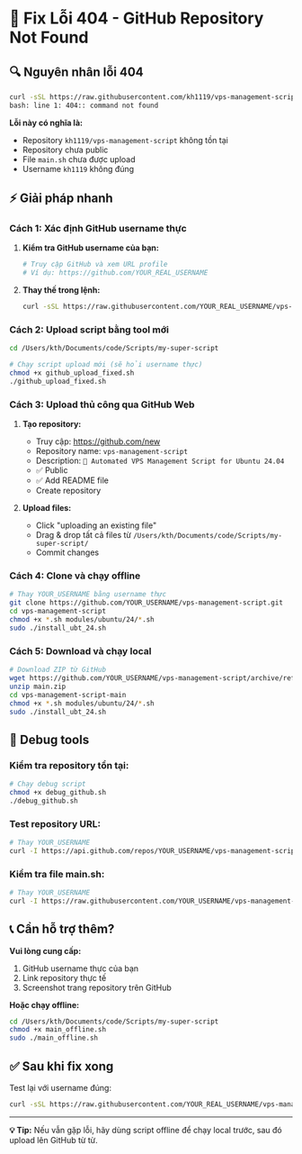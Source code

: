 # 🚨 Fix Lỗi 404 - GitHub Repository Not Found

## 🔍 Nguyên nhân lỗi 404

```bash
curl -sSL https://raw.githubusercontent.com/kh1119/vps-management-script/main/main.sh | sudo bash
bash: line 1: 404:: command not found
```

**Lỗi này có nghĩa là:**
- Repository `kh1119/vps-management-script` không tồn tại
- Repository chưa public
- File `main.sh` chưa được upload
- Username `kh1119` không đúng

## ⚡ Giải pháp nhanh

### Cách 1: Xác định GitHub username thực

1. **Kiểm tra GitHub username của bạn:**
   ```bash
   # Truy cập GitHub và xem URL profile
   # Ví dụ: https://github.com/YOUR_REAL_USERNAME
   ```

2. **Thay thế trong lệnh:**
   ```bash
   curl -sSL https://raw.githubusercontent.com/YOUR_REAL_USERNAME/vps-management-script/main/main.sh | sudo bash
   ```

### Cách 2: Upload script bằng tool mới

```bash
cd /Users/kth/Documents/code/Scripts/my-super-script

# Chạy script upload mới (sẽ hỏi username thực)
chmod +x github_upload_fixed.sh
./github_upload_fixed.sh
```

### Cách 3: Upload thủ công qua GitHub Web

1. **Tạo repository:**
   - Truy cập: https://github.com/new
   - Repository name: `vps-management-script`
   - Description: `🚀 Automated VPS Management Script for Ubuntu 24.04`
   - ✅ Public
   - ✅ Add README file
   - Create repository

2. **Upload files:**
   - Click "uploading an existing file" 
   - Drag & drop tất cả files từ `/Users/kth/Documents/code/Scripts/my-super-script/`
   - Commit changes

### Cách 4: Clone và chạy offline

```bash
# Thay YOUR_USERNAME bằng username thực
git clone https://github.com/YOUR_USERNAME/vps-management-script.git
cd vps-management-script
chmod +x *.sh modules/ubuntu/24/*.sh
sudo ./install_ubt_24.sh
```

### Cách 5: Download và chạy local

```bash
# Download ZIP từ GitHub
wget https://github.com/YOUR_USERNAME/vps-management-script/archive/refs/heads/main.zip
unzip main.zip
cd vps-management-script-main
chmod +x *.sh modules/ubuntu/24/*.sh
sudo ./install_ubt_24.sh
```

## 🔧 Debug tools

### Kiểm tra repository tồn tại:
```bash
# Chạy debug script
chmod +x debug_github.sh
./debug_github.sh
```

### Test repository URL:
```bash
# Thay YOUR_USERNAME
curl -I https://api.github.com/repos/YOUR_USERNAME/vps-management-script
```

### Kiểm tra file main.sh:
```bash
# Thay YOUR_USERNAME  
curl -I https://raw.githubusercontent.com/YOUR_USERNAME/vps-management-script/main/main.sh
```

## 📞 Cần hỗ trợ thêm?

**Vui lòng cung cấp:**
1. GitHub username thực của bạn
2. Link repository thực tế
3. Screenshot trang repository trên GitHub

**Hoặc chạy offline:**
```bash
cd /Users/kth/Documents/code/Scripts/my-super-script
chmod +x main_offline.sh
sudo ./main_offline.sh
```

## ✅ Sau khi fix xong

Test lại với username đúng:
```bash
curl -sSL https://raw.githubusercontent.com/YOUR_REAL_USERNAME/vps-management-script/main/main.sh | sudo bash
```

---

**💡 Tip:** Nếu vẫn gặp lỗi, hãy dùng script offline để chạy local trước, sau đó upload lên GitHub từ từ.
